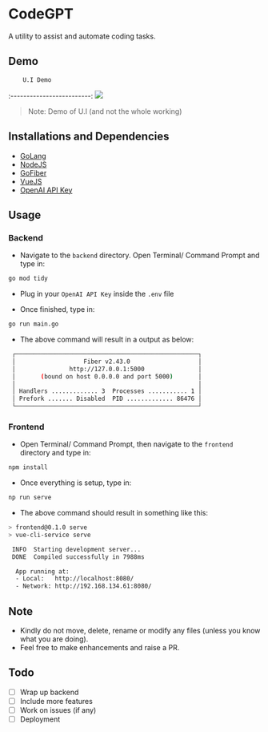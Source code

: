 # CodeGPT
A utility to assist and automate coding tasks.

## Demo

        U.I Demo
:-------------------------:
![](demo/codegpt_demo.gif)

> Note: Demo of U.I (and not the whole working)

## Installations and Dependencies

- [GoLang](https://go.dev/)
- [NodeJS](https://nodejs.org/en/)
- [GoFiber](https://gofiber.io/)
- [VueJS](https://vuejs.org/)
- [OpenAI API Key](https://platform.openai.com/account/api-keys)

## Usage

### Backend

- Navigate to the `backend` directory. Open Terminal/ Command Prompt and type in:

```bash
go mod tidy
```

- Plug in your `OpenAI API Key` inside the `.env` file

- Once finished, type in:

```bash
go run main.go
```

- The above command will result in a output as below:

```bash
 ┌───────────────────────────────────────────────────┐ 
 │                   Fiber v2.43.0                   │ 
 │               http://127.0.0.1:5000               │ 
 │       (bound on host 0.0.0.0 and port 5000)       │ 
 │                                                   │ 
 │ Handlers ............. 3  Processes ........... 1 │ 
 │ Prefork ....... Disabled  PID ............. 86476 │ 
 └───────────────────────────────────────────────────┘ 
```

### Frontend

- Open Terminal/ Command Prompt, then navigate to the `frontend` directory and type in:

```bash
npm install
```

- Once everything is setup, type in:

```bash
np run serve
```

- The above command should result in something like this:

```bash
> frontend@0.1.0 serve
> vue-cli-service serve

 INFO  Starting development server...
 DONE  Compiled successfully in 7988ms

  App running at:
  - Local:   http://localhost:8080/ 
  - Network: http://192.168.134.61:8080/
```

## Note

- Kindly do not move, delete, rename or modify any files (unless you know what you are doing).
- Feel free to make enhancements and raise a PR.

## Todo

- [ ] Wrap up backend
- [ ] Include more features
- [ ] Work on issues (if any)
- [ ] Deployment
